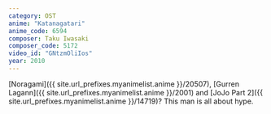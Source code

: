```yaml
---
category: OST
anime: "Katanagatari"
anime_code: 6594
composer: Taku Iwasaki
composer_code: 5172
video_id: "GNtzmOliIos"
year: 2010
---
```

[Noragami]({{ site.url_prefixes.myanimelist.anime }}/20507), [Gurren Lagann]({{ site.url_prefixes.myanimelist.anime }}/2001) and [JoJo Part 2]({{ site.url_prefixes.myanimelist.anime }}/14719)? This man is all about hype.